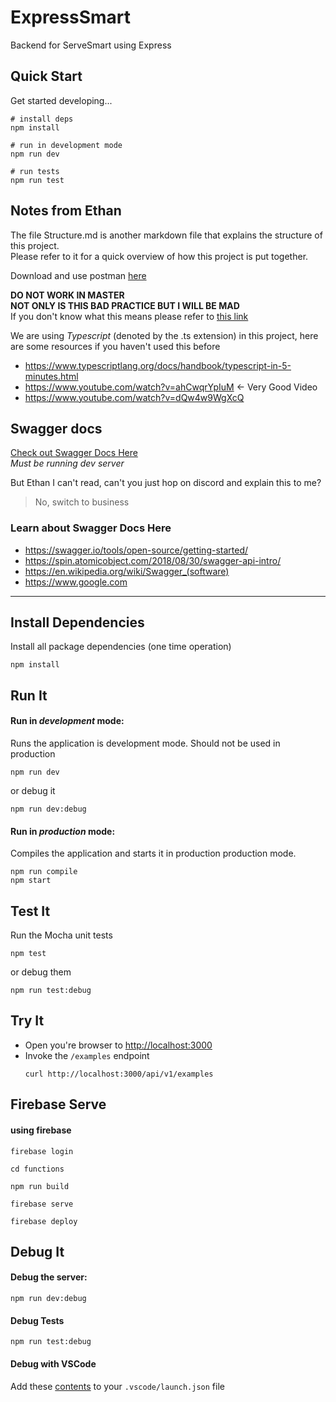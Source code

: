 # ExpressSmart

Backend for ServeSmart using Express

## Quick Start

Get started developing...

```shell
# install deps
npm install

# run in development mode
npm run dev

# run tests
npm run test
```

## Notes from Ethan
The file Structure.md is another markdown file that explains the structure of this project.  
Please refer to it for a quick overview of how this project is put together.

Download and use postman [here](https://www.getpostman.com/)

**DO NOT WORK IN MASTER**  
**NOT ONLY IS THIS BAD PRACTICE BUT I WILL BE MAD**  
If you don't know what this means please refer to [this link](https://walton.uark.edu/future-students/future-undergraduate-students.php)

We are using *Typescript* (denoted by the .ts extension) in this project, here are some resources if you haven't used this before

- <https://www.typescriptlang.org/docs/handbook/typescript-in-5-minutes.html>
- <https://www.youtube.com/watch?v=ahCwqrYpIuM> <- Very Good Video
- <https://www.youtube.com/watch?v=dQw4w9WgXcQ>

## Swagger docs
[Check out Swagger Docs Here](http://localhost:3000/api-explorer/)  
*Must be running dev server*

But Ethan I can't read, can't you just hop on discord and explain this to me?
> No, switch to business

### Learn about Swagger Docs Here

- <https://swagger.io/tools/open-source/getting-started/>
- <https://spin.atomicobject.com/2018/08/30/swagger-api-intro/>
- <https://en.wikipedia.org/wiki/Swagger_(software)>
- <https://www.google.com>

---

## Install Dependencies

Install all package dependencies (one time operation)

```shell
npm install
```

## Run It
#### Run in *development* mode:
Runs the application is development mode. Should not be used in production

```shell
npm run dev
```

or debug it

```shell
npm run dev:debug
```

#### Run in *production* mode:

Compiles the application and starts it in production production mode.

```shell
npm run compile
npm start
```

## Test It

Run the Mocha unit tests

```shell
npm test
```

or debug them

```shell
npm run test:debug
```

## Try It
* Open you're browser to [http://localhost:3000](http://localhost:3000)
* Invoke the `/examples` endpoint 
  ```shell
  curl http://localhost:3000/api/v1/examples
  ```

## Firebase Serve
#### using firebase
```
firebase login
```

```
cd functions
```

```
npm run build
```

```
firebase serve
```

```
firebase deploy
```


## Debug It

#### Debug the server:

```
npm run dev:debug
```

#### Debug Tests

```
npm run test:debug
```

#### Debug with VSCode

Add these [contents](https://github.com/cdimascio/generator-express-no-stress/blob/next/assets/.vscode/launch.json) to your `.vscode/launch.json` file